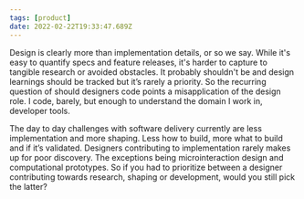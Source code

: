 ```yaml
---
tags: [product]
date: 2022-02-22T19:33:47.689Z
---
```

Design is clearly more than implementation details, or so we say. While it's easy to quantify specs and feature releases, it's harder to capture to tangible research or avoided obstacles. It probably shouldn't be and design learnings should be tracked but it’s rarely a priority. So the recurring question of should designers code points a misapplication of the design role. I code, barely, but enough to understand the domain I work in, developer tools.

The day to day challenges with software delivery currently are less implementation and more shaping. Less how to build, more what to build and if it’s validated. Designers contributing to implementation rarely makes up for poor discovery. The exceptions being microinteraction design and computational prototypes. So if you had to prioritize between a designer contributing towards research, shaping or development, would you still pick the latter?
